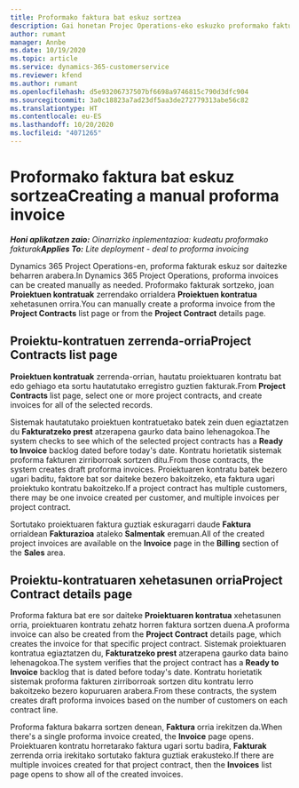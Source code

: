 ```yaml
---
title: Proformako faktura bat eskuz sortzea
description: Gai honetan Projec Operations-eko eskuzko proformako fakturak sortzeari buruzko informazioa eskaintzen du.
author: rumant
manager: Annbe
ms.date: 10/19/2020
ms.topic: article
ms.service: dynamics-365-customerservice
ms.reviewer: kfend
ms.author: rumant
ms.openlocfilehash: d5e93206737507bf6698a9746815c790d3dfc904
ms.sourcegitcommit: 3a0c18823a7ad23df5aa3de272779313abe56c82
ms.translationtype: HT
ms.contentlocale: eu-ES
ms.lasthandoff: 10/20/2020
ms.locfileid: "4071265"
---
```

# <a name="creating-a-manual-proforma-invoice"></a><span data-ttu-id="0a340-103">Proformako faktura bat eskuz sortzea</span><span class="sxs-lookup"><span data-stu-id="0a340-103">Creating a manual proforma invoice</span></span>

<span data-ttu-id="0a340-104">_**Honi aplikatzen zaio:** Oinarrizko inplementazioa: kudeatu proformako fakturak_</span><span class="sxs-lookup"><span data-stu-id="0a340-104">_**Applies To:** Lite deployment - deal to proforma invoicing_</span></span>

<span data-ttu-id="0a340-105">Dynamics 365 Project Operations-en, proforma fakturak eskuz sor daitezke beharren arabera.</span><span class="sxs-lookup"><span data-stu-id="0a340-105">In Dynamics 365 Project Operations, proforma invoices can be created manually as needed.</span></span> <span data-ttu-id="0a340-106">Proformako fakturak sortzeko, joan **Proiektuen kontratuak** zerrendako orrialdera **Proiektuen kontratua** xehetasunen orrira.</span><span class="sxs-lookup"><span data-stu-id="0a340-106">You can manually create a proforma invoice from the **Project Contracts** list page or from the **Project Contract** details page.</span></span>

##  <a name="project-contracts-list-page"></a><span data-ttu-id="0a340-107">Proiektu-kontratuen zerrenda-orria</span><span class="sxs-lookup"><span data-stu-id="0a340-107">Project Contracts list page</span></span>

<span data-ttu-id="0a340-108">**Proiektuen kontratuak** zerrenda-orrian, hautatu proiektuaren kontratu bat edo gehiago eta sortu hautatutako erregistro guztien fakturak.</span><span class="sxs-lookup"><span data-stu-id="0a340-108">From **Project Contracts** list page, select one or more project contracts, and create invoices for all of the selected records.</span></span>

<span data-ttu-id="0a340-109">Sistemak hautatutako proiektuen kontratuetako batek zein duen egiaztatzen du **Fakturatzeko prest** atzerapena gaurko data baino lehenagokoa.</span><span class="sxs-lookup"><span data-stu-id="0a340-109">The system checks to see which of the selected project contracts has a **Ready to Invoice** backlog  dated before today's date.</span></span> <span data-ttu-id="0a340-110">Kontratu horietatik sistemak proforma fakturen zirriborroak sortzen ditu.</span><span class="sxs-lookup"><span data-stu-id="0a340-110">From those contracts, the system creates draft proforma invoices.</span></span> <span data-ttu-id="0a340-111">Proiektuaren kontratu batek bezero ugari baditu, faktore bat sor daiteke bezero bakoitzeko, eta faktura ugari proiektuko kontratu bakoitzeko.</span><span class="sxs-lookup"><span data-stu-id="0a340-111">If a project contract has multiple customers, there may be one invoice created per customer, and multiple invoices per project contract.</span></span>

<span data-ttu-id="0a340-112">Sortutako proiektuaren faktura guztiak eskuragarri daude **Faktura** orrialdean **Fakturazioa** ataleko **Salmentak** eremuan.</span><span class="sxs-lookup"><span data-stu-id="0a340-112">All of the created project invoices are available on the **Invoice** page in the **Billing** section of the **Sales** area.</span></span>

## <a name="project-contract-details-page"></a><span data-ttu-id="0a340-113">Proiektu-kontratuaren xehetasunen orria</span><span class="sxs-lookup"><span data-stu-id="0a340-113">Project Contract details page</span></span>

<span data-ttu-id="0a340-114">Proforma faktura bat ere sor daiteke **Proiektuaren kontratua** xehetasunen orria, proiektuaren kontratu zehatz horren faktura sortzen duena.</span><span class="sxs-lookup"><span data-stu-id="0a340-114">A proforma invoice can also be created from the **Project Contract** details page, which creates the invoice for that specific project contract.</span></span> <span data-ttu-id="0a340-115">Sistemak proiektuaren kontratua egiaztatzen du, **Fakturatzeko prest** atzerapena gaurko data baino lehenagokoa.</span><span class="sxs-lookup"><span data-stu-id="0a340-115">The system verifies that the project contract has a **Ready to Invoice** backlog that is dated before today's date.</span></span> <span data-ttu-id="0a340-116">Kontratu horietatik sistemak proforma fakturen zirriborroak sortzen ditu kontratu lerro bakoitzeko bezero kopuruaren arabera.</span><span class="sxs-lookup"><span data-stu-id="0a340-116">From these contracts, the system creates draft proforma invoices based on the number of customers on each contract line.</span></span>

<span data-ttu-id="0a340-117">Proforma faktura bakarra sortzen denean, **Faktura** orria irekitzen da.</span><span class="sxs-lookup"><span data-stu-id="0a340-117">When there's a single proforma invoice created, the **Invoice** page opens.</span></span> <span data-ttu-id="0a340-118">Proiektuaren kontratu horretarako faktura ugari sortu badira, **Fakturak** zerrenda orria irekitako sortutako faktura guztiak erakusteko.</span><span class="sxs-lookup"><span data-stu-id="0a340-118">If there are multiple invoices created for that project contract, then the **Invoices** list page opens to show all of the created invoices.</span></span>
